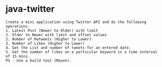 # java-twitter

    Create a mini application using Twitter API and do the following operations.
    1. Latest Post (Newer to Older) with limit
    2. Older to Newer with limit and offset values
    2. Number of Retweets (Higher to Lower)
    3. Number of Likes (Higher to Lower)
    4. Get the List and number of tweets for an entered date.
    5. Get the number of likes on a particular keyword in a time interval of 15 mins.
    PS - Use a build tool (Maven).
